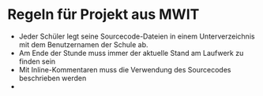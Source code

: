 # Regeln für Projekt aus MWIT

- Jeder Schüler legt seine Sourcecode-Dateien in einem Unterverzeichnis mit dem Benutzernamen der Schule ab.
- Am Ende der Stunde muss immer der aktuelle Stand am Laufwerk zu finden sein
- Mit Inline-Kommentaren muss die Verwendung des Sourcecodes beschrieben werden
-  
